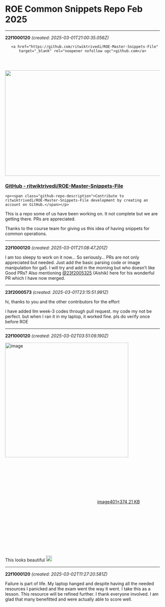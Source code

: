 # ROE Common Snippets Repo Feb 2025

---
**22f1000120** *(created: 2025-03-01T21:00:35.056Z)*

<aside class="onebox githubrepo" data-onebox-src="https://github.com/ritwiktrivedi/ROE-Master-Snippets-File">
  <header class="source">

      <a href="https://github.com/ritwiktrivedi/ROE-Master-Snippets-File" target="_blank" rel="noopener nofollow ugc">github.com</a>
  </header>

  <article class="onebox-body">
    <div class="github-row" data-github-private-repo="false">
  <img width="690" height="344" src="https://europe1.discourse-cdn.com/flex013/uploads/iitm/optimized/3X/4/7/4780e9efee3fee9a734598aa75a48693828aadb0_2_690x344.png" class="thumbnail" data-dominant-color="F2EFEE">

  <h3><a href="https://github.com/ritwiktrivedi/ROE-Master-Snippets-File" target="_blank" rel="noopener nofollow ugc">GitHub - ritwiktrivedi/ROE-Master-Snippets-File</a></h3>

    <p><span class="github-repo-description">Contribute to ritwiktrivedi/ROE-Master-Snippets-File development by creating an account on GitHub.</span></p>
</div>

  </article>

  <div class="onebox-metadata">
    
    
  </div>

  <div style="clear: both"></div>
</aside>

<p>This is a repo some of us have been working on. It not complete but we are getting there. PRs are appreciated.</p>
<p>Thanks to the course team for giving us this idea of having snippets for common operations.</p>

---
**22f1000120** *(created: 2025-03-01T21:08:47.201Z)*

<p>I am too sleepy to work on it now… So seriously… PRs are not only appreciated but needed. Just add the basic parsing code or image manipulation for ga5. I will try and add in the morning but who doesn’t like Good PRs? Also mentioning <a class="mention" href="/u/23f2005325">@23f2005325</a> (Aishik) here for his wonderful PR which I have now merged.</p>

---
**23f2000573** *(created: 2025-03-01T23:15:51.991Z)*

<p>hi, thanks to you and the other contributors for the effort</p>
<p>i have added llm week-3 codes through pull request. my code my not be perfect. but when I ran it in my laptop, it worked fine. pls do verify once before ROE</p>

---
**22f1000120** *(created: 2025-03-02T03:51:09.190Z)*

<p><div class="lightbox-wrapper"><a class="lightbox" href="https://europe1.discourse-cdn.com/flex013/uploads/iitm/original/3X/6/4/64c7cdf7626ee50fdc262143cf9484c83a546333.png" data-download-href="/uploads/short-url/enxPeq2kQrOaXna3jQIsczPnsI3.png?dl=1" title="image" rel="noopener nofollow ugc"><img src="https://europe1.discourse-cdn.com/flex013/uploads/iitm/original/3X/6/4/64c7cdf7626ee50fdc262143cf9484c83a546333.png" alt="image" data-base62-sha1="enxPeq2kQrOaXna3jQIsczPnsI3" width="401" height="374"><div class="meta"><svg class="fa d-icon d-icon-far-image svg-icon" aria-hidden="true"><use href="#far-image"></use></svg><span class="filename">image</span><span class="informations">401×374 21 KB</span><svg class="fa d-icon d-icon-discourse-expand svg-icon" aria-hidden="true"><use href="#discourse-expand"></use></svg></div></a></div><br>
This looks beautiful <img src="https://emoji.discourse-cdn.com/google/heart.png?v=12" title=":heart:" class="emoji" alt=":heart:" loading="lazy" width="20" height="20"></p>

---
**22f1000120** *(created: 2025-03-02T11:27:20.581Z)*

<p>Failure is part of life. My laptop hanged and despite having all the needed resources I panicked and the exam went the way it went. I take this as a lesson. This resource will be refined further. I thank everyone involved. I am glad that many benefitted and were actually able to score well.</p>

